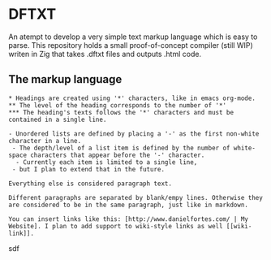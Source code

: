 # DFTXT

An atempt to develop a very simple text markup language which is easy to parse.
This repository holds a small proof-of-concept compiler (still WIP) writen in Zig that takes
.dftxt files and outputs .html code. 

## The markup language

```
* Headings are created using '*' characters, like in emacs org-mode.
** The level of the heading corresponds to the number of '*'
*** The heading's texts follows the '*' characters and must be contained in a single line.

- Unordered lists are defined by placing a '-' as the first non-white character in a line.
 - The depth/level of a list item is defined by the number of white-space characters that appear before the '-' character.
  - Currently each item is limited to a single line,
 - but I plan to extend that in the future.

Everything else is considered paragraph text. 

Different paragraphs are separated by blank/empy lines. Otherwise they are considered to be in the same paragraph, just like in markdown.

You can insert links like this: [http://www.danielfortes.com/ | My Website]. I plan to add support to wiki-style links as well [[wiki-link]].
```
sdf


